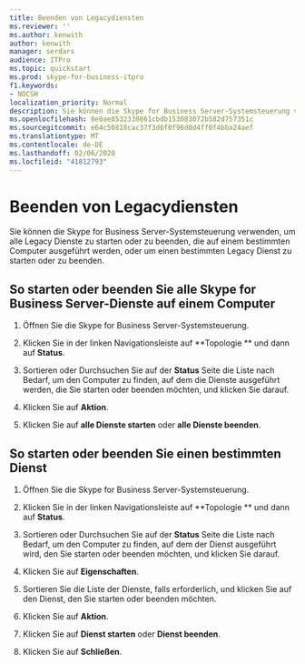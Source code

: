 ```yaml
---
title: Beenden von Legacydiensten
ms.reviewer: ''
ms.author: kenwith
author: kenwith
manager: serdars
audience: ITPro
ms.topic: quickstart
ms.prod: skype-for-business-itpro
f1.keywords:
- NOCSH
localization_priority: Normal
description: Sie können die Skype for Business Server-Systemsteuerung verwenden, um alle Legacy Dienste zu starten oder zu beenden, die auf einem bestimmten Computer ausgeführt werden, oder um einen bestimmten Legacy Dienst zu starten oder zu beenden.
ms.openlocfilehash: 8e0ae8532330861cbdb153083072b582d757351c
ms.sourcegitcommit: e64c50818cac37f3d6f0f96d0d4ff0f4bba24aef
ms.translationtype: MT
ms.contentlocale: de-DE
ms.lasthandoff: 02/06/2020
ms.locfileid: "41812793"
---
```

# <a name="stop-legacy-services"></a>Beenden von Legacydiensten

Sie können die Skype for Business Server-Systemsteuerung verwenden, um alle Legacy Dienste zu starten oder zu beenden, die auf einem bestimmten Computer ausgeführt werden, oder um einen bestimmten Legacy Dienst zu starten oder zu beenden.
  
## <a name="to-start-or-stop-all-skype-for-business-server-services-on-a-computer"></a>So starten oder beenden Sie alle Skype for Business Server-Dienste auf einem Computer

1. Öffnen Sie die Skype for Business Server-Systemsteuerung.
    
2. Klicken Sie in der linken Navigationsleiste auf **Topologie ** und dann auf **Status**. 
    
3. Sortieren oder Durchsuchen Sie auf der **Status** Seite die Liste nach Bedarf, um den Computer zu finden, auf dem die Dienste ausgeführt werden, die Sie starten oder beenden möchten, und klicken Sie darauf. 
    
4. Klicken Sie auf **Aktion**.
    
5. Klicken Sie auf **alle Dienste starten** oder **alle Dienste beenden**.
    
## <a name="to-start-or-stop-a-specific-service"></a>So starten oder beenden Sie einen bestimmten Dienst

1. Öffnen Sie die Skype for Business Server-Systemsteuerung.
    
2. Klicken Sie in der linken Navigationsleiste auf **Topologie ** und dann auf **Status**. 
    
3. Sortieren oder Durchsuchen Sie auf der **Status** Seite die Liste nach Bedarf, um den Computer zu finden, auf dem der Dienst ausgeführt wird, den Sie starten oder beenden möchten, und klicken Sie darauf. 
    
4. Klicken Sie auf **Eigenschaften**.
    
5. Sortieren Sie die Liste der Dienste, falls erforderlich, und klicken Sie auf den Dienst, den Sie starten oder beenden möchten.
    
6. Klicken Sie auf **Aktion**.
    
7. Klicken Sie auf **Dienst starten** oder **Dienst beenden**.
    
8. Klicken Sie auf **Schließen**.
    

